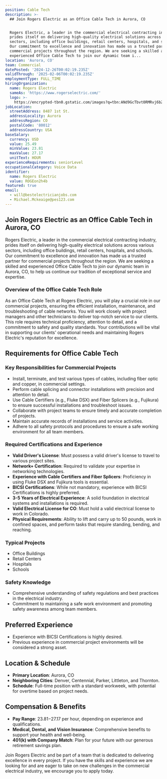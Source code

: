 ```yaml
---
position: Cable Tech
description: >-
  ## Join Rogers Electric as an Office Cable Tech in Aurora, CO


  Rogers Electric, a leader in the commercial electrical contracting industry,
  prides itself on delivering high-quality electrical solutions across various
  sectors, including office buildings, retail centers, hospitals, and schools.
  Our commitment to excellence and innovation has made us a trusted partner for
  commercial projects throughout the region. We are seeking a skilled and
  experienced Office Cable Tech to join our dynamic team i...
location: 'Aurora, CO'
team: Commercial
datePosted: '2024-12-26T00:02:19.235Z'
validThrough: '2025-02-06T00:02:19.235Z'
employmentType: FULL_TIME
hiringOrganization:
  name: Rogers Electric
  sameAs: 'https://www.rogerselectric.com/'
  logo: >-
    https://encrypted-tbn0.gstatic.com/images?q=tbn:ANd9GcTbvt0RMRvj6bZdL81Q6HJeRVl_qflQIGgp9w&s
jobLocation:
  streetAddress: 8487 1st St.
  addressLocality: Aurora
  addressRegion: CO
  postalCode: '80012'
  addressCountry: USA
baseSalary:
  currency: USD
  value: 25.49
  minValue: 23.81
  maxValue: 27.17
  unitText: HOUR
experienceRequirements: seniorLevel
occupationalCategory: Voice Data
identifier:
  name: Rogers Electric
  value: ROGEon2h4b
featured: true
email:
  - will@bestelectricianjobs.com
  - Michael.Mckeaige@pes123.com
---
```




## Join Rogers Electric as an Office Cable Tech in Aurora, CO

Rogers Electric, a leader in the commercial electrical contracting industry, prides itself on delivering high-quality electrical solutions across various sectors, including office buildings, retail centers, hospitals, and schools. Our commitment to excellence and innovation has made us a trusted partner for commercial projects throughout the region. We are seeking a skilled and experienced Office Cable Tech to join our dynamic team in Aurora, CO, to help us continue our tradition of exceptional service and expertise.

### Overview of the Office Cable Tech Role

As an Office Cable Tech at Rogers Electric, you will play a crucial role in our commercial projects, ensuring the efficient installation, maintenance, and troubleshooting of cable networks. You will work closely with project managers and other technicians to deliver top-notch service to our clients. This role requires technical proficiency, attention to detail, and a commitment to safety and quality standards. Your contributions will be vital in supporting our clients' operational needs and maintaining Rogers Electric's reputation for excellence.

## Requirements for Office Cable Tech

### Key Responsibilities for Commercial Projects

- Install, terminate, and test various types of cables, including fiber optic and copper, in commercial settings.
- Perform cable splicing and connector installations with precision and attention to detail.
- Use Cable Certifiers (e.g., Fluke DSX) and Fiber Splicers (e.g., Fujikura) to ensure successful installations and troubleshoot issues.
- Collaborate with project teams to ensure timely and accurate completion of projects.
- Maintain accurate records of installations and service activities.
- Adhere to all safety protocols and procedures to ensure a safe working environment for all team members.

### Required Certifications and Experience

- **Valid Driver's License**: Must possess a valid driver's license to travel to various project sites.
- **Network+ Certification**: Required to validate your expertise in networking technologies.
- **Experience with Cable Certifiers and Fiber Splicers**: Proficiency in using Fluke DSX and Fujikura tools is essential.
- **BICSI Certifications**: While not mandatory, experience with BICSI Certifications is highly preferred.
- **3-5 Years of Electrical Experience**: A solid foundation in electrical systems and installations is required.
- **Valid Electrical License for CO**: Must hold a valid electrical license to work in Colorado.
- **Physical Requirements**: Ability to lift and carry up to 50 pounds, work in confined spaces, and perform tasks that require standing, bending, and reaching.

### Typical Projects

- Office Buildings
- Retail Centers
- Hospitals
- Schools

### Safety Knowledge

- Comprehensive understanding of safety regulations and best practices in the electrical industry.
- Commitment to maintaining a safe work environment and promoting safety awareness among team members.

## Preferred Experience

- Experience with BICSI Certifications is highly desired.
- Previous experience in commercial project environments will be considered a strong asset.

## Location & Schedule

- **Primary Location**: Aurora, CO
- **Neighboring Cities**: Denver, Centennial, Parker, Littleton, and Thornton.
- **Schedule**: Full-time position with a standard workweek, with potential for overtime based on project needs.

## Compensation & Benefits

- **Pay Range**: $23.81-$27.17 per hour, depending on experience and qualifications.
- **Medical, Dental, and Vision Insurance**: Comprehensive benefits to support your health and well-being.
- **401(k) with Company Match**: Plan for your future with our generous retirement savings plan.

Join Rogers Electric and be part of a team that is dedicated to delivering excellence in every project. If you have the skills and experience we are looking for and are eager to take on new challenges in the commercial electrical industry, we encourage you to apply today.